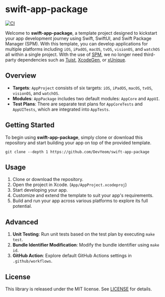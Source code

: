 # swift-app-package

<a href="https://github.com/OceanPositive/badabook-ios/actions">
  <img alt="CI" src="https://github.com/OceanPositive/badabook-ios/workflows/CI/badge.svg">
</a>

Welcome to **swift-app-package**, a template project designed to kickstart your app development journey using Swift, SwiftUI, and Swift Package Manager (SPM). With this template, you can develop applications for multiple platforms including `iOS`, `iPadOS`, `macOS`, `tvOS`, `visionOS`, and `watchOS` all within a single project. With the use of [SPM](https://github.com/apple/swift-package-manager), we no longer need third-party dependencies such as [Tuist](https://github.com/tuist/tuist), [XcodeGen](https://github.com/yonaskolb/XcodeGen), or [xUnique](https://github.com/truebit/xUnique).

## Overview

- **Targets**: `AppProject` consists of six targets: `iOS`, `iPadOS`, `macOS`, `tvOS`, `visionOS`, and `watchOS`.
- **Modules**: `AppPackage` includes two default modules: `AppCore` and `AppUI`.
- **Test Plans**: There are separate test plans for `AppCoreTests` and `AppUITests`, which are integrated into `AppTests`.

## Getting Started

To begin using **swift-app-package**, simply clone or download this repository and start building your app on top of the provided template.

```
git clone --depth 1 https://github.com/DevYeom/swift-app-package
```

## Usage

1. Clone or download the repository.
2. Open the project in Xcode. (`App/AppProject.xcodeproj`)
3. Start developing your app.
4. Customize and extend the template to suit your app's requirements.
5. Build and run your app across various platforms to explore its full potential.

## Advanced

1. **Unit Testing**: Run unit tests based on the test plan by executing `make test`.
2. **Bundle Identifier Modification**: Modify the bundle identifier using `make id`.
3. **GitHub Action**: Explore default GitHub Actions settings in `.github/workflows`.

## License

This library is released under the MIT license. See [LICENSE](LICENSE) for details.
